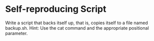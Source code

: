 # Self-reproducing Script
Write a script that backs itself up, that is, copies itself to a file named backup.sh.
Hint: Use the cat command and the appropriate positional parameter.

